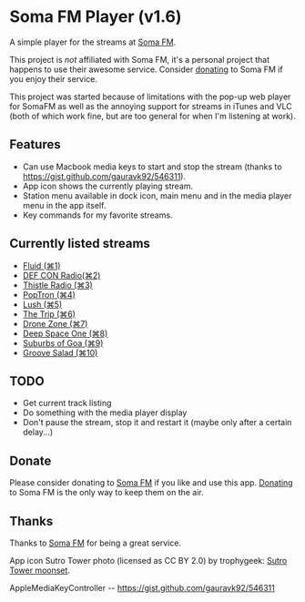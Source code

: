 Soma FM Player (v1.6)
==============

A simple player for the streams at [Soma FM](http://somafm.com/).

This project is *not* affiliated with Soma FM, it's a personal project that
happens to use their awesome service.  Consider
[donating](http://somafm.com/support/) to Soma FM if you enjoy their service.


This project was started because of limitations with the pop-up web player for
SomaFM as well as the annoying support for streams in iTunes and VLC (both of
which work fine, but are too general for when I'm listening at work).

## Features

* Can use Macbook media keys to start and stop the stream (thanks to
  https://gist.github.com/gauravk92/546311).
* App icon shows the currently playing stream.
* Station menu available in dock icon, main menu and in the media player menu
  in the app itself.
* Key commands for my favorite streams.

## Currently listed streams

* [Fluid (⌘1)](http://somafm.com/fluid/)
* [DEF CON Radio(⌘2)](http://somafm.com/defcon/)
* [Thistle Radio (⌘3)](http://somafm.com/thistle/)
* [PopTron (⌘4)](http://somafm.com/poptron/)
* [Lush (⌘5)](http://somafm.com/lush/)
* [The Trip (⌘6)](http://somafm.com/thetrip/)
* [Drone Zone (⌘7)](http://somafm.com/dronezone/)
* [Deep Space One (⌘8)](http://somafm.com/deepspaceone/)
* [Suburbs of Goa (⌘9)](http://somafm.com/suburbsofgoa/)
* [Groove Salad (⌘10)](http://somafm.com/groovesalad/)


## TODO

* Get current track listing
* Do something with the media player display
* Don't pause the stream, stop it and restart it (maybe only after a certain
  delay...)


## Donate

Please consider donating to [Soma FM](http://somafm.com/) if you like and use
this app. [Donating](http://somafm.com/support/) to Soma FM is the only way to
keep them on the air.

## Thanks

Thanks to [Soma FM](http://somafm.com/) for being a great service.

App icon Sutro Tower photo (licensed as CC BY 2.0) by trophygeek:
[Sutro Tower moonset](https://www.flickr.com/photos/65187097@N03/7017211031/).
            
AppleMediaKeyController -- https://gist.github.com/gauravk92/546311


